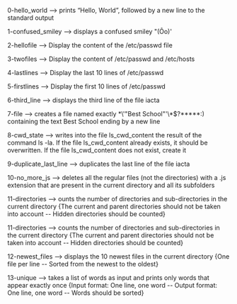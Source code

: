 0-hello_world --> prints “Hello, World”, followed by a new line to the standard output


1-confused_smiley --> displays a confused smiley "(Ôo)'


2-hellofile --> Display the content of the /etc/passwd file


3-twofiles --> Display the content of /etc/passwd and /etc/hosts


4-lastlines --> Display the last 10 lines of /etc/passwd


5-firstlines --> Display the first 10 lines of /etc/passwd


6-third_line --> displays the third line of the file iacta


7-file --> creates a file named exactly \*\\'"Best School"\'\\*$\?\*\*\*\*\*:) containing the text Best School ending by a new line 


8-cwd_state --> writes into the file ls_cwd_content the result of the command ls -la. If the file ls_cwd_content already exists, it should be overwritten. If the file ls_cwd_content does not exist, create it


9-duplicate_last_line --> duplicates the last line of the file iacta


10-no_more_js --> deletes all the regular files (not the directories) with a .js extension that are present in the current directory and all its subfolders


11-directories --> ounts the number of directories and sub-directories in the current directory {The current and parent directories should not be taken into account -- Hidden directories should be counted}


11-directories --> counts the number of directories and sub-directories in the current directory {The current and parent directories should not be taken into account -- Hidden directories should be counted}


12-newest_files --> displays the 10 newest files in the current directory {One file per line -- Sorted from the newest to the oldest}


13-unique --> takes a list of words as input and prints only words that appear exactly once {Input format: One line, one word -- Output format: One line, one word -- Words should be sorted}



